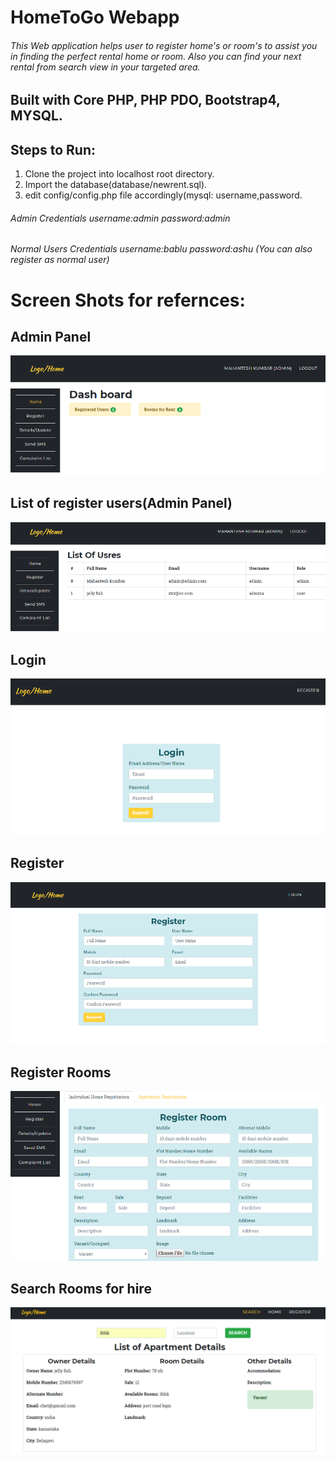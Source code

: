 # HomeToGo Webapp

###### This Web application helps user to register home's or room's to assist you in finding the perfect rental home or room. Also you can find your next rental from search view in your targeted area.

## Built with Core PHP, PHP PDO, Bootstrap4, MYSQL.

## Steps to Run:

1. Clone the project into localhost root directory.
2. Import the database(database/newrent.sql).
3. edit config/config.php file accordingly(mysql: username,password.

###### Admin Credentials username:admin password:admin

###### Normal Users Credentials username:bablu password:ashu (You can also register as normal user)

# Screen Shots for refernces:
## Admin Panel
![alt text](https://github.com/Mahanteshkumbar/home-rental-webapp/blob/master/imgs/1.PNG "admin panel")

## List of register users(Admin Panel)
![alt text](https://github.com/Mahanteshkumbar/home-rental-webapp/blob/master/imgs/2.PNG "admin panel list resgister users")

## Login
![alt text](https://github.com/Mahanteshkumbar/home-rental-webapp/blob/master/imgs/3.PNG "login")

## Register
![alt text](https://github.com/Mahanteshkumbar/home-rental-webapp/blob/master/imgs/5.PNG "Register")

## Register Rooms
![alt text](https://github.com/Mahanteshkumbar/home-rental-webapp/blob/master/imgs/4.PNG "room registration forms")

## Search Rooms for hire
![alt text](https://github.com/Mahanteshkumbar/home-rental-webapp/blob/master/imgs/6.PNG "Search")


